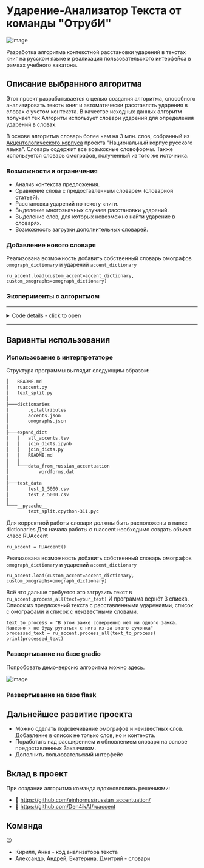 # Ударение-Анализатор Текста от команды "ОтрубИ"

![image](https://github.com/KirillStarodubovVR/CutEggOff/assets/89096305/f49c66dc-ffee-4c7a-b9fe-da2c1f259a08)

Разработка алгоритма контекстной расстановки ударений в текстах книг на русском языке и реализация пользовательского интерфейса в рамках учебного хакатона.

## Описание выбранного алгоритма
Этот проект разрабатывается с целью создания алгоритма, способного анализировать тексты книг и автоматически расставлять ударения в словах с учетом контекста. В качестве исходных данных алгоритм получает тек Алгоритм использует словари ударений для определения ударений в словах.

В основе алгоритма словарь более чем на 3 млн. слов, собранный из [Акцентологического корпуса](https://ruscorpora.ru/corpus/accent) проекта "Национальный корпус русского языка". Словарь содержит все возможные словоформы. Также используется словарь омографов, полученный из того же источника.

### Возможности и ограничения

- Анализ контекста предложения.
- Сравнение слова с предоставленным словарем (словарной статьей).
- Расстановка ударений по тексту книги.
- Выделение многозначных случаев расстановки ударений.
- Выделение слов, для которых невозможно найти ударение в словарях.
- Возможность загрузки дополнительных словарей.

### Добавление нового словаря
Реализована возможность добавить собственный словарь омографов ```omograph_dictionary``` и ударений ```accent_dictionary```
```
ru_accent.load(custom_accent=accent_dictionary, custom_omographs=omograph_dictionary)
```

### Эксперименты с алгоритмом

<hr>
<details>
  <summary>Code details - click to open</summary>
        
```python 

```
</details>
<hr>

## Варианты использования

### Использование в интерпретаторе 
Структура программы выглядит следующим образом:
```bash
│   README.md
│   ruaccent.py
│   text_split.py
│
├───dictionaries
│       .gitattributes
│       accents.json
│       omographs.json
│
├───expand_dict
│   │   all_accents.tsv
│   │   join_dicts.ipynb
│   │   join_dicts.py
│   │   README.md
│   │
│   └───data_from_russian_accentuation
│           wordforms.dat
│
├───test_data
│       test_1_5000.csv
│       test_2_5000.csv
│
└───__pycache__
        text_split.cpython-311.pyc
```
Для корректной работы словари должны быть расположены в папке dictionaries
Для начала работы с ruaccent необходимо создать объект класс RUAccent
```
ru_accent = RUAccent()
```
Реализована возможность добавить собственный словарь омографов ```omograph_dictionary``` и ударений ```accent_dictionary```
```
ru_accent.load(custom_accent=accent_dictionary, custom_omographs=omograph_dictionary)
```
Всё что дальше требуется это загрузить текст в ```ru_accent.process_all(text=your_text)```
И программа вернёт 3 списка. Список из предложений текста с расставленными ударениями, список с омографами и список с неизвестными словами.
```
text_to_process = "В этом замке совершенно нет ни одного замка. Наверно я не буду ругаться с нига из-за этого сучонка"
processed_text = ru_accent.process_all(text_to_process)
print(processed_text)
```
### Развертывание на базе gradio
Попробовать демо-версию алгоритма можно [здесь.](https://huggingface.co/spaces/Shakhovak/RU_ACCENT)

![image](https://github.com/KirillStarodubovVR/CutEggOff/assets/89096305/4d15fab8-e67f-4ee3-86aa-029f079f1c32)

### Развертывание на базе flask

## Дальнейшее развитие проекта
- Можно сделать подсвечивание омографов и неизвестных слов. Добавление в список не только слов, но и контекста.
- Поработать над расширением и обновлением словаря на основе предоставленных Заказчиком.
- Дополнить пользовательский интерфейс



## Вклад в проект

При создании алгоритма команда вдохновлялись решениями:

- :pencil: https://github.com/einhornus/russian_accentuation/
- :pencil: https://github.com/Den4ikAI/ruaccent


## Команда
:stuck_out_tongue_winking_eye:
- Кирилл, Анна - код анализатора текста
- Александр, Андрей, Екатерина, Дмитрий - словари
